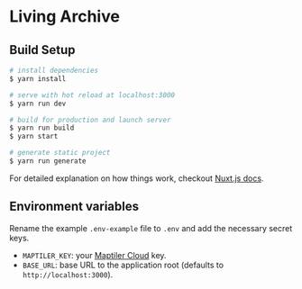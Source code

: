 # Living Archive

## Build Setup

```bash
# install dependencies
$ yarn install

# serve with hot reload at localhost:3000
$ yarn run dev

# build for production and launch server
$ yarn run build
$ yarn start

# generate static project
$ yarn run generate
```

For detailed explanation on how things work, checkout [Nuxt.js docs](https://nuxtjs.org).

## Environment variables

Rename the example `.env-example` file to `.env` and add the necessary secret keys.

- `MAPTILER_KEY`: your [Maptiler Cloud](https://www.maptiler.com/cloud/) key.
- `BASE_URL`: base URL to the application root (defaults to `http://localhost:3000`).
